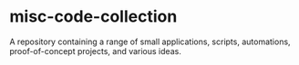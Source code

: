 # misc-code-collection

A repository containing a range of small applications, scripts, automations, proof-of-concept projects, and various ideas.

